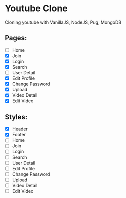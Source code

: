 # Youtube Clone

Cloning youtube with VanillaJS, NodeJS, Pug, MongoDB

## Pages:
- [ ] Home
- [X] Join
- [X] Login
- [X] Search
- [ ] User Detail
- [X] Edit Profile
- [X] Change Password
- [X] Upload
- [X] Video Detail
- [X] Edit Video

## Styles:
- [X] Header
- [X] Footer
- [ ] Home
- [ ] Join
- [ ] Login
- [ ] Search
- [ ] User Detail
- [ ] Edit Profile
- [ ] Change Password
- [ ] Upload
- [ ] Video Detail
- [ ] Edit Video